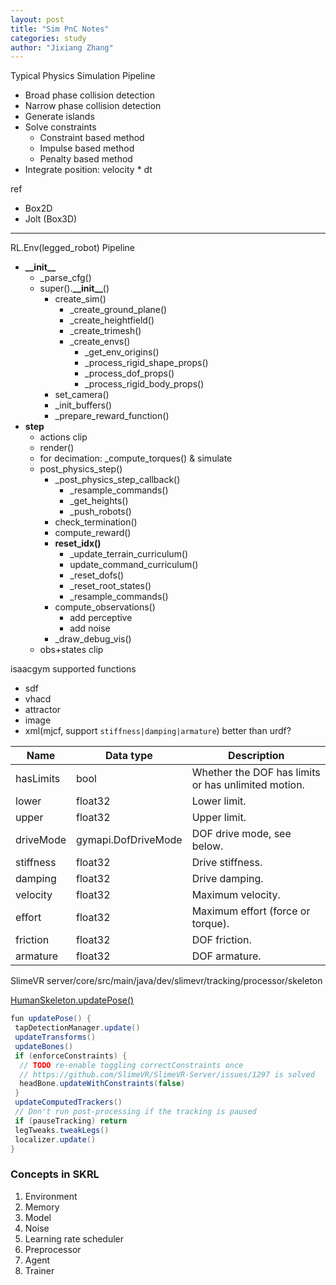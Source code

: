 ```yaml
---
layout: post
title: "Sim PnC Notes"
categories: study
author: "Jixiang Zhang"
---
```


Typical Physics Simulation Pipeline

* Broad phase collision detection
* Narrow phase collision detection
* Generate islands
* Solve constraints
  * Constraint based method
  * Impulse based method
  * Penalty based method
* Integrate position: velocity * dt

ref

* Box2D
* Jolt (Box3D)

---

RL.Env(legged_robot) Pipeline

* **\_\_init\_\_**
  * _parse_cfg()
  * super().**\_\_init\_\_**()
    * create_sim()
      * _create_ground_plane()
      * _create_heightfield()
      * _create_trimesh()
      * _create_envs()
        * _get_env_origins()
        * _process_rigid_shape_props()
        * _process_dof_props()
        * _process_rigid_body_props()
    * set_camera()
    * _init_buffers()
    * _prepare_reward_function()
* **step**
  * actions clip
  * render()
  * for decimation: _compute_torques() & simulate
  * post_physics_step()
    * _post_physics_step_callback()
      * _resample_commands()
      * _get_heights()
      * _push_robots()
    * check_termination()
    * compute_reward()
    * **reset_idx()**
      * _update_terrain_curriculum()
      * update_command_curriculum()
      * _reset_dofs()
      * _reset_root_states()
      * _resample_commands()
    * compute_observations()
      * add perceptive
      * add noise
    * _draw_debug_vis()
  * obs+states clip

isaacgym supported functions

* sdf
* vhacd
* attractor
* image
* xml(mjcf, support `stiffness|damping|armature`) better than urdf?

| Name      | Data type           | Description                                         |
|-----------|---------------------|-----------------------------------------------------|
| hasLimits | bool                | Whether the DOF has limits or has unlimited motion. |
| lower     | float32             | Lower limit.                                        |
| upper     | float32             | Upper limit.                                        |
| driveMode | gymapi.DofDriveMode | DOF drive mode, see below.                          |
| stiffness | float32             | Drive stiffness.                                    |
| damping   | float32             | Drive damping.                                      |
| velocity  | float32             | Maximum velocity.                                   |
| effort    | float32             | Maximum effort (force or torque).                   |
| friction  | float32             | DOF friction.                                       |
| armature  | float32             | DOF armature.                                       |

SlimeVR server/core/src/main/java/dev/slimevr/tracking/processor/skeleton

[HumanSkeleton.updatePose()](https://github.com/SlimeVR/SlimeVR-Server/blob/ac5a68d33d5c64e377d8150453bccdc11c93e7af/server/core/src/main/java/dev/slimevr/tracking/processor/skeleton/HumanSkeleton.kt)

```java
fun updatePose() {
 tapDetectionManager.update()
 updateTransforms()
 updateBones()
 if (enforceConstraints) {
  // TODO re-enable toggling correctConstraints once
  // https://github.com/SlimeVR/SlimeVR-Server/issues/1297 is solved
  headBone.updateWithConstraints(false)
 }
 updateComputedTrackers()
 // Don't run post-processing if the tracking is paused
 if (pauseTracking) return
 legTweaks.tweakLegs()
 localizer.update()
}
```

### Concepts in SKRL

1. Environment
2. Memory
3. Model
4. Noise
5. Learning rate scheduler
6. Preprocessor
7. Agent
8. Trainer

